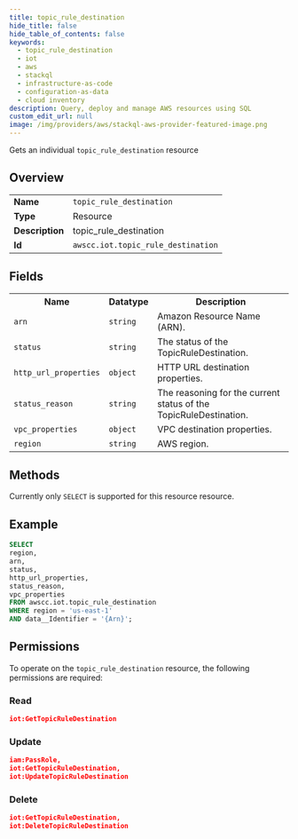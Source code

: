 ```yaml
---
title: topic_rule_destination
hide_title: false
hide_table_of_contents: false
keywords:
  - topic_rule_destination
  - iot
  - aws
  - stackql
  - infrastructure-as-code
  - configuration-as-data
  - cloud inventory
description: Query, deploy and manage AWS resources using SQL
custom_edit_url: null
image: /img/providers/aws/stackql-aws-provider-featured-image.png
---
```

Gets an individual <code>topic_rule_destination</code> resource

## Overview
<table><tbody>
<tr><td><b>Name</b></td><td><code>topic_rule_destination</code></td></tr>
<tr><td><b>Type</b></td><td>Resource</td></tr>
<tr><td><b>Description</b></td><td>topic_rule_destination</td></tr>
<tr><td><b>Id</b></td><td><code>awscc.iot.topic_rule_destination</code></td></tr>
</tbody></table>

## Fields
<table><tbody>
<tr><th>Name</th><th>Datatype</th><th>Description</th></tr>
<tr><td><code>arn</code></td><td><code>string</code></td><td>Amazon Resource Name (ARN).</td></tr>
<tr><td><code>status</code></td><td><code>string</code></td><td>The status of the TopicRuleDestination.</td></tr>
<tr><td><code>http_url_properties</code></td><td><code>object</code></td><td>HTTP URL destination properties.</td></tr>
<tr><td><code>status_reason</code></td><td><code>string</code></td><td>The reasoning for the current status of the TopicRuleDestination.</td></tr>
<tr><td><code>vpc_properties</code></td><td><code>object</code></td><td>VPC destination properties.</td></tr>
<tr><td><code>region</code></td><td><code>string</code></td><td>AWS region.</td></tr>

</tbody></table>

## Methods
Currently only <code>SELECT</code> is supported for this resource resource.

## Example
```sql
SELECT
region,
arn,
status,
http_url_properties,
status_reason,
vpc_properties
FROM awscc.iot.topic_rule_destination
WHERE region = 'us-east-1'
AND data__Identifier = '{Arn}';
```

## Permissions

To operate on the <code>topic_rule_destination</code> resource, the following permissions are required:

### Read
```json
iot:GetTopicRuleDestination
```

### Update
```json
iam:PassRole,
iot:GetTopicRuleDestination,
iot:UpdateTopicRuleDestination
```

### Delete
```json
iot:GetTopicRuleDestination,
iot:DeleteTopicRuleDestination
```

